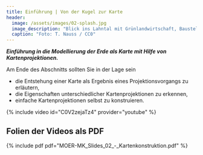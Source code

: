 ```yaml
---
title: Einführung | Von der Kugel zur Karte
header:
  image: /assets/images/02-splash.jpg
  image_description: "Blick ins Lahntal mit Grünlandwirtschaft, Baustelle für Stromtrassen und Regenbogen."
  caption: "Foto: T. Nauss / CC0"
---
```


***Einführung in die Modellierung der Erde als Karte mit Hilfe von Kartenprojektionen.***

Am Ende des Abschnitts sollten Sie in der Lage sein

  * die Entstehung einer Karte als Ergebnis eines Projektionsvorgangs zu erläutern,
  * die Eigenschaften unterschiedlicher Kartenprojektionen zu erkennen,
  * einfache Kartenprojektionen selbst zu konstruieren.

{% include video id="C0V2zejaTz4" provider="youtube" %}

## Folien der Videos als PDF
{% include pdf pdf="MOER-MK_Slides_02_-_Kartenkonstruktion.pdf" %}
